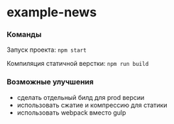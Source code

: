 # example-news

### Команды

Запуск проекта: `npm start`

Компиляция статичной верстки: `npm run build`

### Возможные улучшения

- сделать отдельный билд для prod версии
- использовать сжатие и компрессию для статики
- использовать webpack вместо gulp
